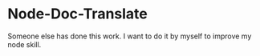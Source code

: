 # Node-Doc-Translate
Someone else has done this work. I want to do it by myself to improve my node skill.
